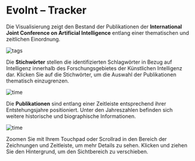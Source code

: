 # EvoInt – Tracker

Die Visualisierung zeigt den Bestand der Publikationen der **International Joint Conference on Artificial Intelligence** entlang einer thematischen und zeitlichen Einordnung.

![tags](img/infobar_tags.svg)

Die **Stichwörter** stellen die identifizierten Schlagwörter in Bezug auf Intelligenz innerhalb des Forschungsgebietes der Künstlichen Intelligenz dar. Klicken Sie auf die Stichwörter, um die Auswahl der Publikationen thematisch einzugrenzen.

![time](img/infobar_time.svg)

Die **Publikationen** sind entlang einer Zeitleiste entsprechend ihrer Entstehungsjahre positioniert. Unter den Jahreszahlen befinden sich weitere historische und biographische Informationen.

![time](img/infobar_scroll.svg)

Zoomen Sie mit Ihrem Touchpad oder Scrollrad in den Bereich der Zeichnungen und Zeitleiste, um mehr Details zu sehen. Klicken und ziehen Sie den Hintergrund, um den Sichtbereich zu verschieben.

